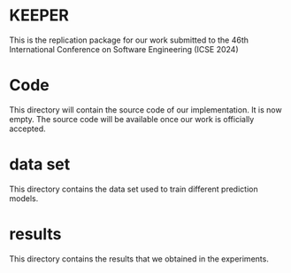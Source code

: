 # KEEPER
This is the replication package for our work submitted to the 46th International Conference on Software Engineering (ICSE 2024)

# Code
This directory will contain the source code of our implementation. It is now empty. The source code will be available once our work is officially accepted.

# data set
This directory contains the data set used to train different prediction models.

# results
This directory contains the results that we obtained in the experiments.
